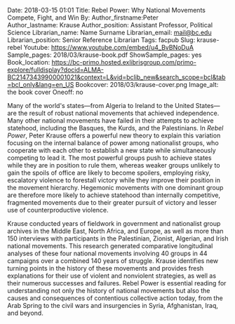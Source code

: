 Date: 2018-03-15 01:01
Title: Rebel Power: Why National Movements Compete, Fight, and Win
By: 
Author_firstname:Peter    
Author_lastname: Krause
Author_position: Assistant Professor, Political Science
Librarian_name: Name Surname
Librarian_email: mail@bc.edu
Librarian_position: Senior Reference Librarian
Tags: facpub
Slug: krause-rebel
Youtube: https://www.youtube.com/embed/u4_BvBNoDuA
Sample_pages: 2018/03/krause-book.pdf
ShowSample_pages: yes
Book_location: https://bc-primo.hosted.exlibrisgroup.com/primo-explore/fulldisplay?docid=ALMA-BC21473439900001021&context=L&vid=bclib_new&search_scope=bcl&tab=bcl_only&lang=en_US
Bookcover: 2018/03/krause-cover.png
Image_alt: the book cover
Oneoff: no

Many of the world's states—from Algeria to Ireland to the United States—are the result of robust national movements that achieved independence. Many other national movements have failed in their attempts to achieve statehood, including the Basques, the Kurds, and the Palestinians. In <em>Rebel Power</em>, Peter Krause offers a powerful new theory to explain this variation focusing on the internal balance of power among nationalist groups, who cooperate with each other to establish a new state while simultaneously competing to lead it. The most powerful groups push to achieve states while they are in position to rule them, whereas weaker groups unlikely to gain the spoils of office are likely to become spoilers, employing risky, escalatory violence to forestall victory while they improve their position in the movement hierarchy. Hegemonic movements with one dominant group are therefore more likely to achieve statehood than internally competitive, fragmented movements due to their greater pursuit of victory and lesser use of counterproductive violence.

Krause conducted years of fieldwork in government and nationalist group archives in the Middle East, North Africa, and Europe, as well as more than 150 interviews with participants in the Palestinian, Zionist, Algerian, and Irish national movements. This research generated comparative longitudinal analyses of these four national movements involving 40 groups in 44 campaigns over a combined 140 years of struggle. Krause identifies new turning points in the history of these movements and provides fresh explanations for their use of violent and nonviolent strategies, as well as their numerous successes and failures. Rebel Power is essential reading for understanding not only the history of national movements but also the causes and consequences of contentious collective action today, from the Arab Spring to the civil wars and insurgencies in Syria, Afghanistan, Iraq, and beyond.
